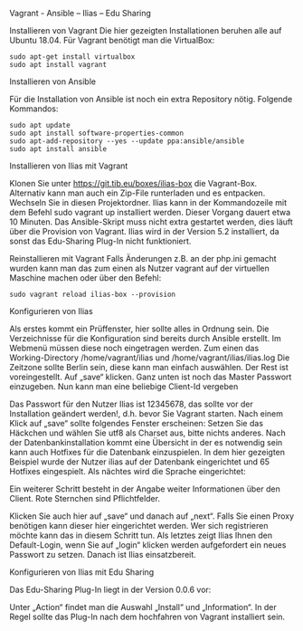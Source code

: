 Vagrant - Ansible – Ilias – Edu Sharing


Installieren von Vagrant
Die hier gezeigten Installationen beruhen alle auf Ubuntu 18.04. 
Für Vagrant benötigt man die VirtualBox:

```
sudo apt-get install virtualbox
sudo apt install vagrant
```


Installieren von Ansible

Für die Installation von Ansible ist noch ein extra Repository nötig.
Folgende Kommandos:

```
sudo apt update
sudo apt install software-properties-common
sudo apt-add-repository --yes --update ppa:ansible/ansible 
sudo apt install ansible
```


Installieren von Ilias mit Vagrant

Klonen Sie unter https://git.tib.eu/boxes/ilias-box die Vagrant-Box. Alternativ kann man auch ein Zip-File runterladen und es entpacken. Wechseln Sie in diesen Projektordner.
Ilias kann in der Kommandozeile mit dem Befehl sudo vagrant up installiert werden. Dieser Vorgang dauert etwa 10 Minuten. Das Ansible-Skript muss nicht extra gestartet werden, dies läuft über die Provision von Vagrant. Ilias wird in der Version 5.2 installiert, da sonst das Edu-Sharing Plug-In nicht funktioniert.


Reinstallieren mit Vagrant
Falls Änderungen z.B. an der php.ini gemacht wurden kann man das zum einen als Nutzer vagrant auf der virtuellen Maschine machen oder über den Befehl:

`sudo vagrant reload ilias-box --provision `

Konfigurieren von Ilias

Als erstes kommt ein Prüffenster, hier sollte alles in Ordnung sein.
Die Verzeichnisse für die Konfiguration sind bereits durch Ansible erstellt. Im Webmenü müssen diese noch eingetragen werden. Zum einen das Working-Directory /home/vagrant/ilias und /home/vagrant/ilias/ilias.log
Die Zeitzone sollte Berlin sein, diese kann man einfach auswählen. Der Rest ist voreingestellt. Auf „save“ klicken. Ganz unten ist noch das Master Passwort einzugeben.
Nun kann man eine beliebige Client-Id vergeben

Das Passwort für den Nutzer Ilias ist 12345678, das sollte vor der Installation geändert werden!, d.h. bevor Sie Vagrant starten.
Nach einem Klick auf „save“ sollte folgendes Fenster erscheinen:
Setzen Sie das Häckchen und wählen Sie utf8 als Charset aus, bitte nichts anderes.
Nach der Datenbankinstallation kommt eine Übersicht in der es notwendig sein kann auch Hotfixes für die Datenbank einzuspielen.
In dem hier gezeigten Beispiel wurde der Nutzer ilias auf der Datenbank eingerichtet und 65 Hotfixes eingespielt.
Als nächtes wird die Sprache eingerichtet:

Ein weiterer Schritt besteht in der Angabe weiter Informationen über den Client. Rote Sternchen sind Pflichtfelder. 

Klicken Sie auch hier auf „save“ und danach auf „next“.
Falls Sie einen Proxy benötigen kann dieser hier eingerichtet werden.
Wer sich registrieren möchte kann das in diesem Schritt tun.
Als letztes zeigt Ilias Ihnen den Default-Login, wenn Sie auf „login“ klicken werden aufgefordert ein neues Passwort zu setzen.
Danach ist Ilias einsatzbereit.

Konfigurieren von Ilias mit Edu Sharing

Das Edu-Sharing Plug-In liegt in der Version 0.0.6 vor:

Unter „Action“ findet man die Auswahl „Install“ und „Information“. In der Regel sollte das Plug-In nach dem hochfahren von Vagrant installiert sein. 